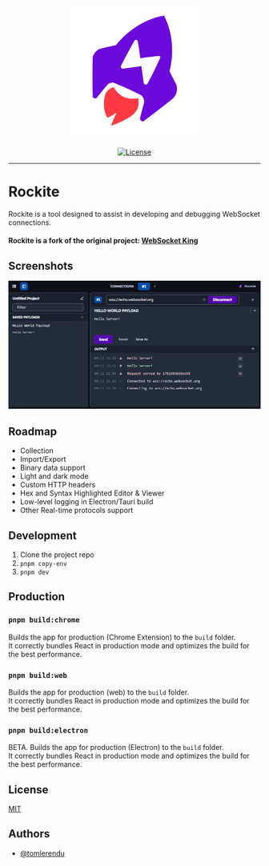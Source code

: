 <div align="center">
  <picture>
    <source media="(prefers-color-scheme: dark)" srcset="https://raw.githubusercontent.com/psyirius/rockite/master/images/rockite-dark.svg">
    <img alt="Rockite - Modern WebSockets Client" src="https://raw.githubusercontent.com/psyirius/rockite/master/images/rockite-light.svg" width="256px">
  </picture>
</div>

###

<div align="center">

[![License](https://img.shields.io/npm/l/nx.svg?style=flat-square)]()

</div>

<hr>

# Rockite

Rockite is a tool designed to assist in developing and debugging WebSocket connections.

#### Rockite is a fork of the original project: [WebSocket King](https://github.com/tomlerendu/Websocket-King)

## Screenshots

![App Screenshot](/images/screenshot-0.png)

## Roadmap

- Collection
- Import/Export
- Binary data support
- Light and dark mode
- Custom HTTP headers
- Hex and Syntax Highlighted Editor & Viewer
- Low-level logging in Electron/Tauri build
- Other Real-time protocols support

## Development

1. Clone the project repo
2. `pnpm copy-env`
3. `pnpm dev`

## Production

### `pnpm build:chrome`

Builds the app for production (Chrome Extension) to the `build` folder.<br />
It correctly bundles React in production mode and optimizes the build for the best performance.

### `pnpm build:web`

Builds the app for production (web) to the `build` folder.<br />
It correctly bundles React in production mode and optimizes the build for the best performance.

### `pnpm build:electron`

BETA. Builds the app for production (Electron) to the `build` folder.<br />
It correctly bundles React in production mode and optimizes the build for the best performance.

## License

[MIT](https://choosealicense.com/licenses/mit/)


## Authors

- [@tomlerendu](https://www.github.com/tomlerendu)

